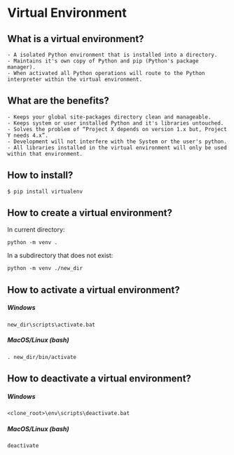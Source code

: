 Virtual Environment
========================================

## What is a virtual environment?
    - A isolated Python environment that is installed into a directory.
    - Maintains it's own copy of Python and pip (Python's package manager).
    - When activated all Python operations will route to the Python interpreter within the virtual environment.

## What are the benefits?
    - Keeps your global site-packages directory clean and manageable.
    - Keeps system or user installed Python and it's libraries untouched.
    - Solves the problem of “Project X depends on version 1.x but, Project Y needs 4.x”.
    - Development will not interfere with the System or the user's python. 
    - All libraries installed in the virtual environment will only be used within that environment.

## How to install?

    $ pip install virtualenv

## How to create a virtual environment?
In current directory:
    
    python -m venv .

In a subdirectory that does not exist:

    python -m venv ./new_dir

## How to activate a virtual environment?
##### Windows
```BatchFile
new_dir\scripts\activate.bat
```
##### MacOS/Linux (bash)
```Shell
. new_dir/bin/activate
```
## How to deactivate a virtual environment?
##### Windows
```BatchFile
<clone_root>\env\scripts\deactivate.bat
```
##### MacOS/Linux (bash)
```Shell
deactivate
```
